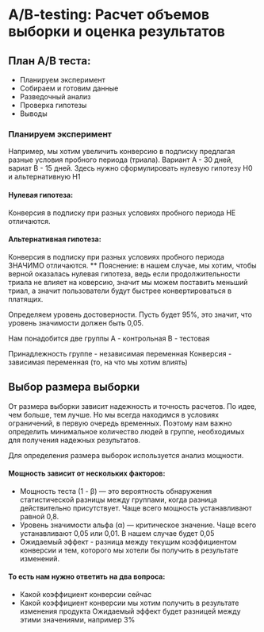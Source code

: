 # A/B-testing: Расчет объемов выборки и оценка результатов

## План A/B теста:
* Планируем эксперимент 
* Собираем и готовим данные  
* Разведочный анализ
* Проверка гипотезы 
* Выводы

### Планируем эксперимент
Например, мы хотим увеличить конверсию в подписку предлагая разные условия пробного периода (триала). Вариант А - 30 дней, вариат B - 15 дней. 
Здесь нужно сформулировать нулевую гипотезу H0 и альтернативную H1 
#### Нулевая гипотеза: 
Конверсия в подписку при разных условиях пробного периода НЕ отличаются. 
#### Альтернативная гипотеза: 
Конверсия в подписку при разных условиях пробного периода ЗНАЧИМО отличаются.
** Пояснение: в нашем случае, мы хотим, чтобы верной оказалась нулевая гипотеза, ведь если продолжительности триала не влияет на коверсию, значит мы можем поставить меньший триал, а значит пользователи будут быстрее конвертироваться в платящих. 

Определяем уровень достоверности. Пусть будет 95%, это значит, что уровень значимости должен быть 0,05. 

Нам понадобится две группы
А - контрольная
В - тестовая 

Принадлежность группе - независимая переменная 
Конверсия - зависимая переменная (то, на что мы хотим влиять) 

## Выбор размера выборки

От размера выборки зависит надежность и точность расчетов. По идее, чем больше, тем лучше. Но мы всегда находимся в условиях ограничений, в первую очередь временных. Поэтому нам важно определить минимальное количество людей в группе, необходимых для получения надежных результатов. 

Для определения размера выборок используется анализ мощности. 

#### Мощность зависит от нескольких факторов: 

* Мощность теста (1 - β) — это вероятность обнаружения статистической разницы между группами, когда разница действительно присутствует. Чаще всего мощность устанавливают равной 0,8.
* Уровень значимости альфа (α) — критическое значение. Чаще всего устанавливают 0,05 или 0,01. В нашем случае будет 0,05
* Ожидаемый эффект - разница между текущим коэффициентом конверсии и тем, которого мы хотели бы получить в результате изменений.

#### То есть нам нужно ответить на два вопроса:
* Какой коэффициент конверсии сейчас 
* Какой коэффициент конверсии мы хотим получить в результате изменения продукта 
Ожидаемый эффект будет разницей между этими значениями, например 3%

